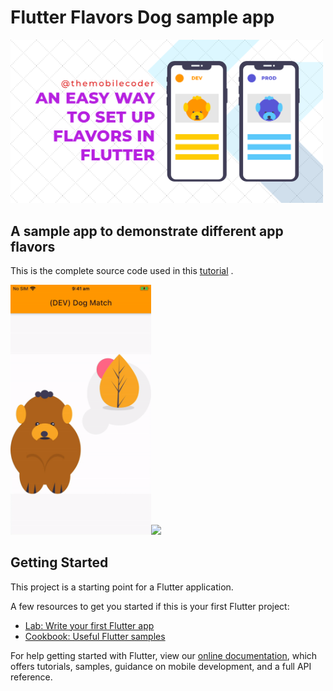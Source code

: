 # Flutter Flavors Dog sample app

[<img src="res/flutter-flavor_feature-image.png" width="500">](https://themobilecoder.com/an-easy-way-to-set-up-flavors-in-flutter)

## A sample app to demonstrate different app flavors

This is the complete source code used in this [tutorial](https://themobilecoder.com/an-easy-way-to-set-up-flavors-in-flutter) .

<img src="res/flavor-dev.gif" height="400"><img src="res/flavor-prod.gif" height="400">

## Getting Started

This project is a starting point for a Flutter application.

A few resources to get you started if this is your first Flutter project:

- [Lab: Write your first Flutter app](https://flutter.dev/docs/get-started/codelab)
- [Cookbook: Useful Flutter samples](https://flutter.dev/docs/cookbook)

For help getting started with Flutter, view our
[online documentation](https://flutter.dev/docs), which offers tutorials,
samples, guidance on mobile development, and a full API reference.